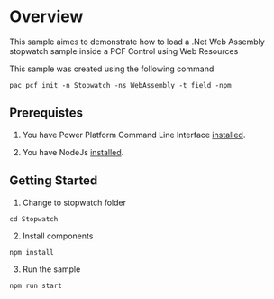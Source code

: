 # Overview

This sample aimes to demonstrate how to load a .Net Web Assembly stopwatch sample inside a PCF Control using Web Resources

This sample was created using the following command

```pwsh
pac pcf init -n Stopwatch -ns WebAssembly -t field -npm
```

## Prerequistes

1. You have Power Platform Command Line Interface [installed](https://learn.microsoft.com/power-platform/developer/cli/introduction?tabs=windows). 

2. You have NodeJs [installed](https://nodejs.org/en/download/). 

## Getting Started

1. Change to stopwatch folder

```pwsh
cd Stopwatch
```

2. Install components

```pwsh
npm install
```

3. Run the sample

```pwsh
npm run start
```
